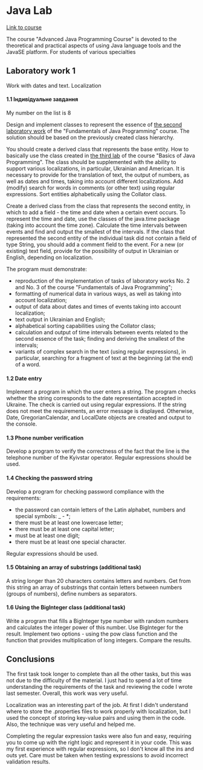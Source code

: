 # Java Lab

[Link to course](http://www.iwanoff.inf.ua/java_ua_2/index.html)

The course "Advanced Java Programming Course" is devoted to the theoretical and practical aspects of using Java language tools and the JavaSE platform. For students of various specialties

## Laboratory work 1
Work with dates and text. Localization

#### 1.1 Індивідуальне завдання

My number on the list is 8

Design and implement classes to represent the essence of [the second laboratory work](http://www.iwanoff.inf.ua/java_ua/LabTraining02.html#Tasks) of the "Fundamentals of Java Programming" course. The solution should be based on the previously created class hierarchy.

You should create a derived class that represents the base entity. How to basically use the class created in [the third lab](http://www.iwanoff.inf.ua/java_ua/LabTraining03.html#Tasks) of the course "Basics of Java Programming". The class should be supplemented with the ability to support various localizations, in particular, Ukrainian and American. It is necessary to provide for the translation of text, the output of numbers, as well as dates and times, taking into account different localizations. Add (modify) search for words in comments (or other text) using regular expressions. Sort entities alphabetically using the Collator class.

Create a derived class from the class that represents the second entity, in which to add a field - the time and date when a certain event occurs. To represent the time and date, use the classes of the java.time package (taking into account the time zone). Calculate the time intervals between events and find and output the smallest of the intervals. If the class that represented the second entity of the individual task did not contain a field of type String, you should add a comment field to the event. For a new (or existing) text field, provide for the possibility of output in Ukrainian or English, depending on localization.

The program must demonstrate:

- reproduction of the implementation of tasks of laboratory works No. 2 and No. 3 of the course "Fundamentals of Java Programming";
- formatting of numerical data in various ways, as well as taking into account localization;
- output of data about dates and times of events taking into account localization;
- text output in Ukrainian and English;
- alphabetical sorting capabilities using the Collator class;
- calculation and output of time intervals between events related to the second essence of the task; finding and deriving the smallest of the intervals;
- variants of complex search in the text (using regular expressions), in particular, searching for a fragment of text at the beginning (at the end) of a word.

#### 1.2 Date entry

Implement a program in which the user enters a string. The program checks whether the string corresponds to the date representation accepted in Ukraine. The check is carried out using regular expressions. If the string does not meet the requirements, an error message is displayed. Otherwise, Date, GregorianCalendar, and LocalDate objects are created and output to the console.

#### 1.3 Phone number verification

Develop a program to verify the correctness of the fact that the line is the telephone number of the Kyivstar operator. Regular expressions should be used.

#### 1.4 Checking the password string

Develop a program for checking password compliance with the requirements:

- the password can contain letters of the Latin alphabet, numbers and special symbols: _ - *;
- there must be at least one lowercase letter;
- there must be at least one capital letter;
- must be at least one digit;
- there must be at least one special character.

Regular expressions should be used.
#### 1.5 Obtaining an array of substrings (additional task)

A string longer than 20 characters contains letters and numbers. Get from this string an array of substrings that contain letters between numbers (groups of numbers), define numbers as separators.
#### 1.6 Using the BigInteger class (additional task)

Write a program that fills a BigInteger type number with random numbers and calculates the integer power of this number. Use BigInteger for the result. Implement two options - using the pow class function and the function that provides multiplication of long integers. Compare the results.

## Conclusions

The first task took longer to complete than all the other tasks, but this was not due to the difficulty of the material. I just had to spend a lot of time understanding the requirements of the task and reviewing the code I wrote last semester. Overall, this work was very useful.

  

Localization was an interesting part of the job. At first I didn't understand where to store the .properties files to work properly with localization, but I used the concept of storing key-value pairs and using them in the code. Also, the technique was very useful and helped me.

 

Completing the regular expression tasks were also fun and easy, requiring you to come up with the right logic and represent it in your code. This was my first experience with regular expressions, so I don't know all the ins and outs yet. Care must be taken when testing expressions to avoid incorrect validation results.
